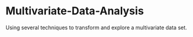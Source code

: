 # Multivariate-Data-Analysis
Using several techniques to transform and explore a multivariate data set.
